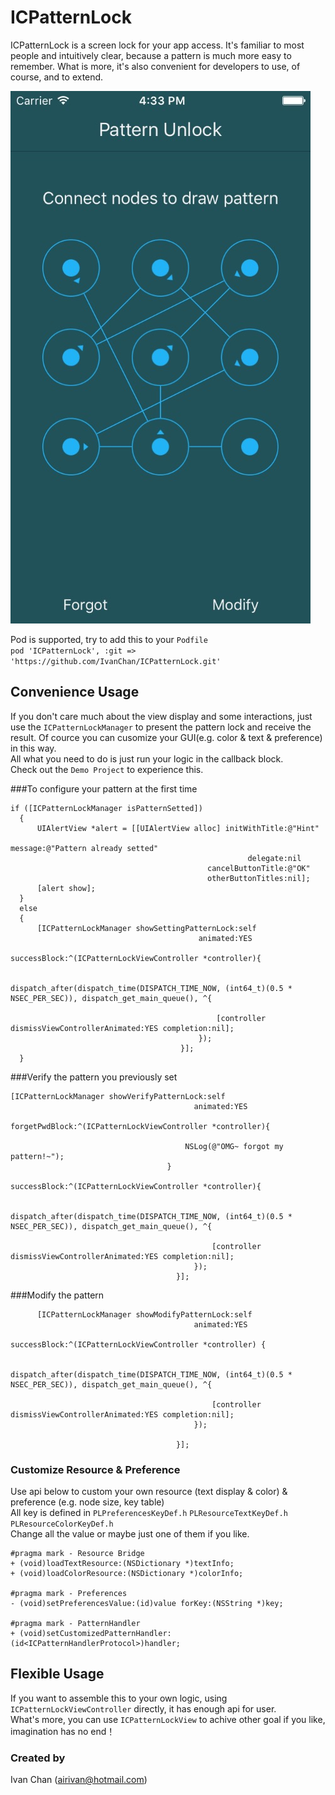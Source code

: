 # ICPatternLock
  ICPatternLock is a screen lock for your app access. It's familiar to most people and intuitively clear, 
  because a pattern is much more easy to remember.
  What is more, it's also convenient for developers to use, of course, and to extend.
 
 ![](https://github.com/IvanChan/ICPatternLock/raw/master/demo.png) 
 
 Pod is supported, try to add this to your `Podfile` </br>
 `pod 'ICPatternLock', :git => 'https://github.com/IvanChan/ICPatternLock.git'`
 
Convenience Usage
-----
  If you don't care much about the view display and some interactions, just use the `ICPatternLockManager` to present the pattern
  lock and receive the result.
  Of cource you can cusomize your GUI(e.g. color & text & preference) in this way. 
  </br>All what you need to do is just run your logic in the callback block.
  </br>Check out the `Demo Project` to experience this.

###To configure your pattern at the first time
  ```
  if ([ICPatternLockManager isPatternSetted])
    {
        UIAlertView *alert = [[UIAlertView alloc] initWithTitle:@"Hint"
                                                        message:@"Pattern already setted"
                                                       delegate:nil
                                              cancelButtonTitle:@"OK"
                                              otherButtonTitles:nil];
        [alert show];
    }
    else
    {
        [ICPatternLockManager showSettingPatternLock:self
                                            animated:YES
                                        successBlock:^(ICPatternLockViewController *controller){
            
                                            dispatch_after(dispatch_time(DISPATCH_TIME_NOW, (int64_t)(0.5 * NSEC_PER_SEC)), dispatch_get_main_queue(), ^{
                                                
                                                [controller dismissViewControllerAnimated:YES completion:nil];
                                            });
                                        }];
    }
  ```
###Verify the pattern you previously set
  ```
  [ICPatternLockManager showVerifyPatternLock:self
                                           animated:YES
                                     forgetPwdBlock:^(ICPatternLockViewController *controller){
                                         
                                         NSLog(@"OMG~ forgot my pattern!~");
                                     }
                                       successBlock:^(ICPatternLockViewController *controller){
                                           
                                           dispatch_after(dispatch_time(DISPATCH_TIME_NOW, (int64_t)(0.5 * NSEC_PER_SEC)), dispatch_get_main_queue(), ^{
                                               
                                               [controller dismissViewControllerAnimated:YES completion:nil];
                                           });
                                       }];
  ```
###Modify the pattern
  ```
        [ICPatternLockManager showModifyPatternLock:self
                                           animated:YES
                                       successBlock:^(ICPatternLockViewController *controller) {
                                           
                                           dispatch_after(dispatch_time(DISPATCH_TIME_NOW, (int64_t)(0.5 * NSEC_PER_SEC)), dispatch_get_main_queue(), ^{
                                               
                                               [controller dismissViewControllerAnimated:YES completion:nil];
                                           });
                                           
                                       }];
  ```
  
### Customize Resource & Preference
 Use api below to custom your own resource (text display & color) & preference (e.g. node size, key table)
 </br> All key is defined in `PLPreferencesKeyDef.h` `PLResourceTextKeyDef.h` `PLResourceColorKeyDef.h`
 </br> Change all the value or maybe just one of them if you like.
```
#pragma mark - Resource Bridge
+ (void)loadTextResource:(NSDictionary *)textInfo;
+ (void)loadColorResource:(NSDictionary *)colorInfo;

#pragma mark - Preferences
- (void)setPreferencesValue:(id)value forKey:(NSString *)key;

#pragma mark - PatternHandler
+ (void)setCustomizedPatternHandler:(id<ICPatternHandlerProtocol>)handler;
```

Flexible Usage
-----
 If you want to assemble this to your own logic, using `ICPatternLockViewController` directly, it has enough api for user.
 </br>What's more, you can use `ICPatternLockView` to achive other goal if you like, imagination has no end！
 
### Created by
 Ivan Chan (airivan@hotmail.com)

